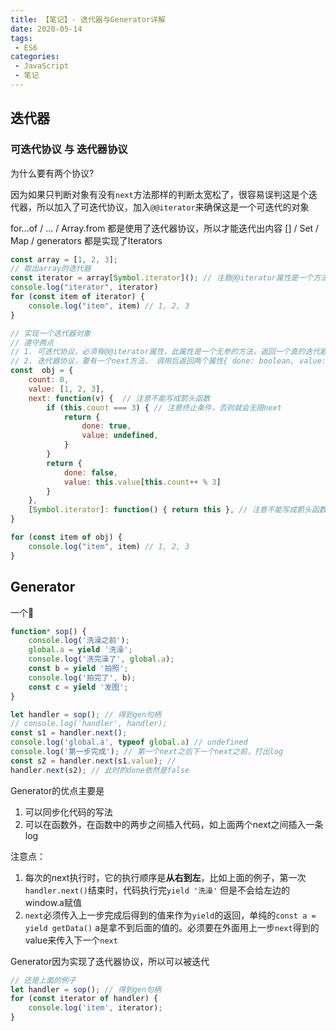 ```yaml
---
title: 【笔记】- 迭代器与Generator详解
date: 2020-05-14
tags:
 - ES6
categories:
 - JavaScript
 - 笔记
---
```


## 迭代器

### 可迭代协议 与 迭代器协议

为什么要有两个协议?

因为如果只判断对象有没有`next`方法那样的判断太宽松了，很容易误判这是个迭代器，所以加入了可迭代协议，加入`@@iterator`来确保这是一个可迭代的对象

for...of / ... / Array.from 都是使用了迭代器协议，所以才能迭代出内容
[] / Set / Map / generators 都是实现了Iterators

<!-- more -->

```javascript
const array = [1, 2, 3];
// 取出array的迭代器
const iterator = array[Symbol.iterator](); // 注意@@iterator属性是一个方法，执行它之后才能得到真正的迭代器
console.log("iterator", iterator)
for (const item of iterator) {
    console.log("item", item) // 1, 2, 3
}

// 实现一个迭代器对象
// 遵守两点
// 1. 可迭代协议，必须有@@iterator属性，此属性是一个无参的方法，返回一个真的迭代器
// 2. 迭代器协议，要有一个next方法， 调用后返回两个属性{ done: boolean, value: any }
const  obj = {
    count: 0,
    value: [1, 2, 3],
    next: function(v) {  // 注意不能写成箭头函数
        if (this.count === 3) { // 注意终止条件，否则就会无限next
            return {
                done: true,
                value: undefined,
            }
        }
        return {
            done: false,
            value: this.value[this.count++ % 3]
        }
    },
    [Symbol.iterator]: function() { return this }, // 注意不能写成箭头函数
}

for (const item of obj) {
    console.log("item", item) // 1, 2, 3
}
```

## Generator

一个🌰

```typescript
function* sop() {
    console.log('洗澡之前');
    global.a = yield '洗澡';
    console.log('洗完澡了', global.a);
    const b = yield '拍照';
    console.log('拍完了', b);
    const c = yield '发图';
}

let handler = sop(); // 得到gen句柄
// console.log('handler', handler);
const s1 = handler.next();
console.log('global.a', typeof global.a) // undefined
console.log('第一步完成'); // 第一个next之后下一个next之前，打出log
const s2 = handler.next(s1.value); // 
handler.next(s2); // 此时的done依然是false
```

Generator的优点主要是

1. 可以同步化代码的写法
2. 可以在函数外，在函数中的两步之间插入代码，如上面两个next之间插入一条log

注意点：

1. 每次的next执行时，它的执行顺序是**从右到左**，比如上面的例子，第一次`handler.next()`结束时，代码执行完`yield '洗澡'` 但是不会给左边的window.a赋值
2. `next`必须传入上一步完成后得到的值来作为`yield`的返回，单纯的`const a = yield getData()` a是拿不到后面的值的。必须要在外面用上一步`next`得到的value来传入下一个`next`

Generator因为实现了迭代器协议，所以可以被迭代

```javascript
// 还是上面的例子
let handler = sop(); // 得到gen句柄
for (const iterator of handler) {
    console.log('item', iterator);
}
```

